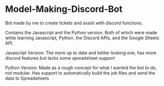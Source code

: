 # Model-Making-Discord-Bot
Bot made by me to create tickets and assist with discord functions.

Contains the Javascript and the Python version. Both of which were made while learning Javascript, Python, the Discord APIs, and the Google Sheets API.

Javascript Version:
  The more up to date and better looking one, has more discord features but lacks some spreadsheet support
 
Python Version:
  Made as a rough concept for what I wanted the bot to do, not modular. Has support to automatically build the job files and send the data to Spreadsheets
